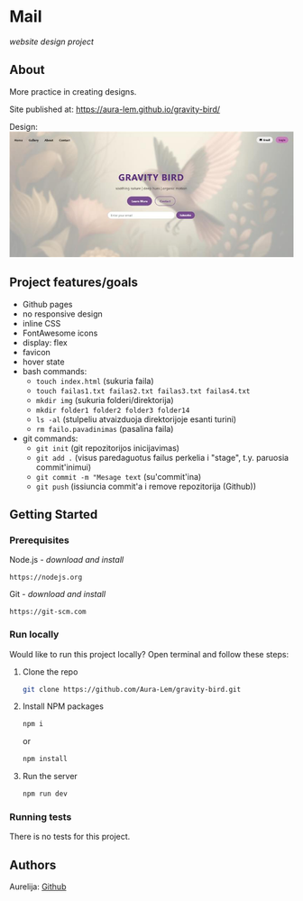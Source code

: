 # Mail

_website design project_

## About

More practice in creating designs.

Site published at: https://aura-lem.github.io/gravity-bird/

Design: ![alt text](./gravity-bird.png)

## Project features/goals

  - Github pages
  - no responsive design
  - inline CSS
  - FontAwesome icons
  - display: flex
  - favicon
  - hover state
  - bash commands:
    - `touch index.html` (sukuria faila)
    - `touch failas1.txt failas2.txt failas3.txt failas4.txt` 
    - `mkdir img` (sukuria folderi/direktorija)
    - `mkdir folder1 folder2 folder3 folder14` 
    - `ls -al` (stulpeliu atvaizduoja direktorijoje esanti turini)
    - `rm failo.pavadinimas` (pasalina faila)
  - git commands:
    - `git init` (git repozitorijos inicijavimas)
    - `git add .` (visus paredaguotus failus perkelia i "stage", t.y. paruosia commit'inimui)
    - `git commit -m "Mesage text` (su'commit'ina)
    - `git push` (issiuncia commit'a i remove repozitorija (Github))



## Getting Started

### Prerequisites

Node.js - _download and install_

```
https://nodejs.org
```

Git - _download and install_

```
https://git-scm.com
```

### Run locally

Would like to run this project locally? Open terminal and follow these steps:

1. Clone the repo
    ```sh
    git clone https://github.com/Aura-Lem/gravity-bird.git
    ```
2. Install NPM packages
    ```sh
    npm i
    ```
    or
    ```sh
    npm install
    ```
3. Run the server
    ```sh
    npm run dev
    ```

### Running tests

There is no tests for this project.

## Authors 

Aurelija: [Github](https://github.com/Aura-Lem)